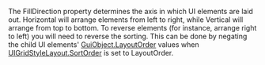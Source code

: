The FillDirection property determines the axis in which UI elements are laid out. Horizontal will arrange elements from left to right, while Vertical will arrange from top to bottom. To reverse elements (for instance, arrange right to left) you will need to reverse the sorting. This can be done by negating the child UI elements' [GuiObject.LayoutOrder](https://developer.roblox.com/en-us/api-reference/property/GuiObject/LayoutOrder) values when [UIGridStyleLayout.SortOrder](https://developer.roblox.com/en-us/api-reference/property/UIGridStyleLayout/SortOrder) is set to LayoutOrder.